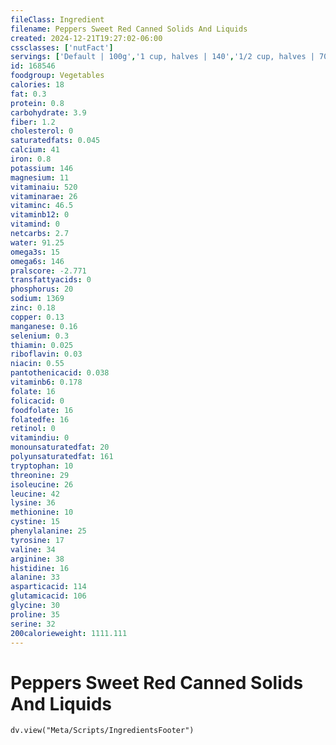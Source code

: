 ```yaml
---
fileClass: Ingredient
filename: Peppers Sweet Red Canned Solids And Liquids
created: 2024-12-21T19:27:02-06:00
cssclasses: ['nutFact']
servings: ['Default | 100g','1 cup, halves | 140','1/2 cup, halves | 70']
id: 168546
foodgroup: Vegetables
calories: 18
fat: 0.3
protein: 0.8
carbohydrate: 3.9
fiber: 1.2
cholesterol: 0
saturatedfats: 0.045
calcium: 41
iron: 0.8
potassium: 146
magnesium: 11
vitaminaiu: 520
vitaminarae: 26
vitaminc: 46.5
vitaminb12: 0
vitamind: 0
netcarbs: 2.7
water: 91.25
omega3s: 15
omega6s: 146
pralscore: -2.771
transfattyacids: 0
phosphorus: 20
sodium: 1369
zinc: 0.18
copper: 0.13
manganese: 0.16
selenium: 0.3
thiamin: 0.025
riboflavin: 0.03
niacin: 0.55
pantothenicacid: 0.038
vitaminb6: 0.178
folate: 16
folicacid: 0
foodfolate: 16
folatedfe: 16
retinol: 0
vitamindiu: 0
monounsaturatedfat: 20
polyunsaturatedfat: 161
tryptophan: 10
threonine: 29
isoleucine: 26
leucine: 42
lysine: 36
methionine: 10
cystine: 15
phenylalanine: 25
tyrosine: 17
valine: 34
arginine: 38
histidine: 16
alanine: 33
asparticacid: 114
glutamicacid: 106
glycine: 30
proline: 35
serine: 32
200calorieweight: 1111.111
---
```


# Peppers Sweet Red Canned Solids And Liquids

```dataviewjs
dv.view("Meta/Scripts/IngredientsFooter")
```
